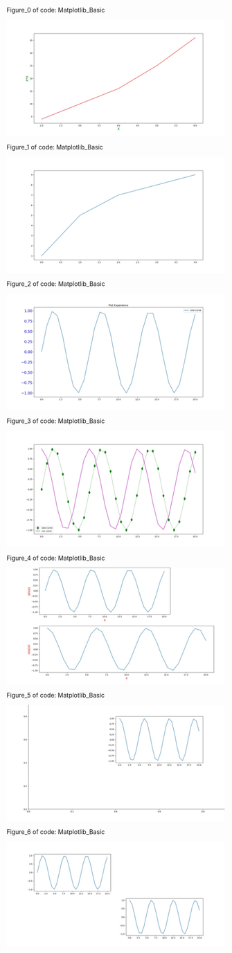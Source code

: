 Figure_0 of code: Matplotlib_Basic

![](plot_img/Figure_0.jpeg)

Figure_1 of code: Matplotlib_Basic

![](plot_img/Figure_1.jpeg)

Figure_2 of code: Matplotlib_Basic

![](plot_img/Figure_2.jpeg)

Figure_3 of code: Matplotlib_Basic

![](plot_img/Figure_3.jpeg)

Figure_4 of code: Matplotlib_Basic

![](plot_img/Figure_4.jpeg)

Figure_5 of code: Matplotlib_Basic

![](plot_img/Figure_5.jpeg)

Figure_6 of code: Matplotlib_Basic

![](plot_img/Figure_6.jpeg)
